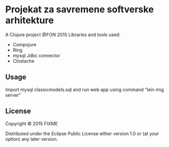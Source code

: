 # Projekat za savremene softverske arhitekture

A Clojure project @FON 2015
Libraries and tools used: 

- Compojure
- Ring
- mysql Jdbc connector
- Clostache


## Usage

Import mysql classicmodels.sql and run web app using command "lein ring server" 

## License

Copyright © 2015 FIXME

Distributed under the Eclipse Public License either version 1.0 or (at
your option) any later version.
